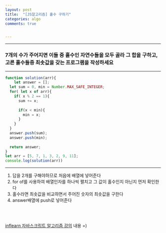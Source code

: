 ```yaml
---
layout: post
title:  "[JS알고리즘] 홀수 구하기"
categories: algo 
comments: true


---
```






---

### 7개의 수가 주어지면 이들 중 홀수인 자연수들을 모두 골라 그 합을 구하고, 고른 홀수들중 최솟값을 갖는 프로그램을 작성하세요

---

~~~javascript
function solution(arr){
	let answer = [];
  let sum = 0, min = Number.MAX_SAFE_INTEGER;
  for( let x of arr){
    if( x % 2 == 1){
      sum += x;
      
      if(x < min){
        min = x;
      }
    } 
  }
  answer.push(sum);
  answer.push(min);
  
  return answer;
}
let arr = [5, 7, 1, 3, 2, 9, 11];
console.log(solution(arr))
~~~





---

1. 답을 2개를 구해야하므로 처음에 배열에 넣어준다
2. for of를 사용하여 배열인자를 하나씩 펼치고 그 값이 홀수인지 아닌지 먼저 확인한다
3. 홀수라면 최솟값을 비교하면서 주어진 숫자의 최솟값을 구한다
4. answer배열에 push로 넣어준다





<br>

<br>

[inflearn 자바스크립트 알고리즘 강의](https://www.inflearn.com/course/%EC%9E%90%EB%B0%94%EC%8A%A4%ED%81%AC%EB%A6%BD%ED%8A%B8-%EC%95%8C%EA%B3%A0%EB%A6%AC%EC%A6%98-%EB%AC%B8%EC%A0%9C%ED%92%80%EC%9D%B4/dashboard) 내용 =)